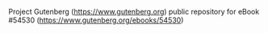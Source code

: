 Project Gutenberg (https://www.gutenberg.org) public repository for
eBook #54530 (https://www.gutenberg.org/ebooks/54530)
